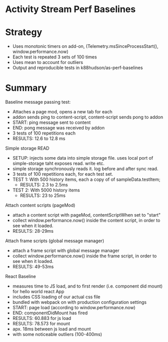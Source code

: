 # Activity Stream Perf Baselines

# Strategy

- Uses monotonic timers on add-on,  (Telemetry.msSinceProcessStart(), window.performance.now)
- Each test is repeated 3 sets of 100 times
- Uses mean to account for outliers
- Output and reproducible tests in k88hudson/as-perf-baselines

# Summary

Baseline message passing test:
- Attaches a page mod, opens a new tab for each
- addon sends ping to content-script, content-script sends pong to addon
- START: ping message sent to content
- END: pong message was received by addon
- 3 tests of 100 repetitions each
- RESULTS: 12.6 to 12.8 ms

Simple storage READ
- SETUP: injects some data into simple storage file. uses local port of simple-storage taht exposes read. write etc.
- simple storage synchronously reads it. log before and after sync read.
- 3 tests of 100 repetitions each, for each test set.
- TEST 1: With 500 history items, each a copy of of sampleData.testItem;
  - RESULTS: 2.3 to 2.5ms
- TEST 2: With 5000 history items
  - RESULTS: 23 to 25ms

Attach content scripts (pageMod)
- attach a content script with pageMod, contentScriptWhen set to "start"
- collect window.performance.now() inside the content script, in order to see when it loaded.
- RESULTS: 28-29ms

Attach frame scripts (global message manager)
- attach a frame script with global message manager
- collect window.performance.now() inside the frame script, in order to see when it loaded.
- RESULTS: 49-53ms

React Baseline
- measures time to JS load, and to first render (i.e. component did mount) for hello world react App
- includes CSS loading of our actual css file
- bundled with webpack on with production configuration settings
- START: page load (according to window.performance.now)
- END: componentDidMount has fired
- RESULTS: 60.883 for js load
- RESULTS: 78.573 for mount
- apx. 18ms between js load and mount
- with some noticeable outliers (100-400ms)
